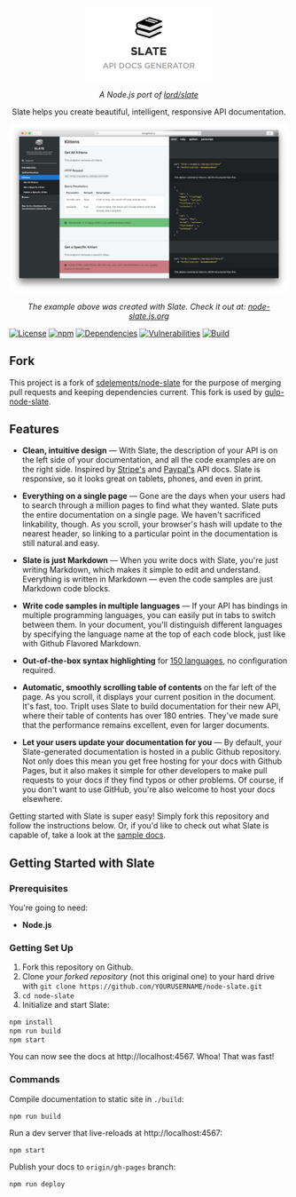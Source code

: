 <p align=center>
   <img src=https://raw.githubusercontent.com/lord/img/master/logo-slate.png width=226 alt=logo>
</p>

<p align=center>
   <i>A Node.js port of <a href=https://github.com/lord/slate>lord/slate</a></i>
</p>

<p align=center>
   Slate helps you create beautiful, intelligent, responsive API documentation.
</p>

<p align=center>
   <img src=https://raw.githubusercontent.com/lord/img/master/screenshot-slate.png width=700 alt=screenshot>
</p>

<p align=center>
   <em>The example above was created with Slate. Check it out at:
   <a href=https://node-slate.js.org>node-slate.js.org</a></em>
</p>

[![License](https://img.shields.io/badge/License-Apache%202.0-blue.svg)](https://github.com/center-key/node-slate/blob/master/LICENSE.txt)
[![npm](https://img.shields.io/npm/v/node-slate.svg)](https://www.npmjs.com/package/node-slate)
[![Dependencies](https://david-dm.org/center-key/node-slate/status.svg)](https://david-dm.org/center-key/node-slate)
[![Vulnerabilities](https://snyk.io/test/github/center-key/node-slate/badge.svg)](https://snyk.io/test/github/center-key/node-slate)
[![Build](https://travis-ci.org/center-key/node-slate.svg)](https://travis-ci.org/center-key/node-slate)

Fork
----

This project is a fork of [sdelements/node-slate](https://github.com/sdelements/node-slate) for the purpose of merging pull requests and keeping dependencies current.
This fork is used by [gulp-node-slate](https://github.com/center-key/gulp-node-slate).

Features
--------

* **Clean, intuitive design** — With Slate, the description of your API is on the left side of your documentation, and all the code examples are on the right side. Inspired by [Stripe's](https://stripe.com/docs/api) and [Paypal's](https://developer.paypal.com/docs/api/overview) API docs. Slate is responsive, so it looks great on tablets, phones, and even in print.

* **Everything on a single page** — Gone are the days when your users had to search through a million pages to find what they wanted. Slate puts the entire documentation on a single page. We haven't sacrificed linkability, though. As you scroll, your browser's hash will update to the nearest header, so linking to a particular point in the documentation is still natural and easy.

* **Slate is just Markdown** — When you write docs with Slate, you're just writing Markdown, which makes it simple to edit and understand. Everything is written in Markdown — even the code samples are just Markdown code blocks.

* **Write code samples in multiple languages** — If your API has bindings in multiple programming languages, you can easily put in tabs to switch between them. In your document, you'll distinguish different languages by specifying the language name at the top of each code block, just like with Github Flavored Markdown.

* **Out-of-the-box syntax highlighting** for [150 languages](https://highlightjs.org/), no configuration required.

* **Automatic, smoothly scrolling table of contents** on the far left of the page. As you scroll, it displays your current position in the document. It's fast, too. TripIt uses Slate to build documentation for their new API, where their table of contents has over 180 entries. They've made sure that the performance remains excellent, even for larger documents.

* **Let your users update your documentation for you** — By default, your Slate-generated documentation is hosted in a public Github repository. Not only does this mean you get free hosting for your docs with Github Pages, but it also makes it simple for other developers to make pull requests to your docs if they find typos or other problems. Of course, if you don't want to use GitHub, you're also welcome to host your docs elsewhere.

Getting started with Slate is super easy! Simply fork this repository and follow the instructions below. Or, if you'd like to check out what Slate is capable of, take a look at the [sample docs](https://node-slate.js.org).

Getting Started with Slate
------------------------------

### Prerequisites

You're going to need:

 - **Node.js**

### Getting Set Up

1. Fork this repository on Github.
2. Clone *your forked repository* (not this original one) to your hard drive with `git clone https://github.com/YOURUSERNAME/node-slate.git`
3. `cd node-slate`
4. Initialize and start Slate:

```shell
npm install
npm run build
npm start
```

You can now see the docs at http://localhost:4567. Whoa! That was fast!

### Commands

Compile documentation to static site in `./build`:

```shell
npm run build
```

Run a dev server that live-reloads at http://localhost:4567:

```shell
npm start
```

Publish your docs to `origin/gh-pages` branch:

```shell
npm run deploy
```
